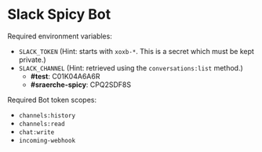 # Slack Spicy Bot

Required environment variables:
* `SLACK_TOKEN` (Hint: starts with `xoxb-*`. This is a secret which must be kept private.)
* `SLACK_CHANNEL` (Hint: retrieved using the `conversations:list` method.)
  * **#test**: C01K04A6A6R
  * **#sraerche-spicy**: CPQ2SDF8S

Required Bot token scopes:
* `channels:history`
* `channels:read`
* `chat:write`
* `incoming-webhook`

